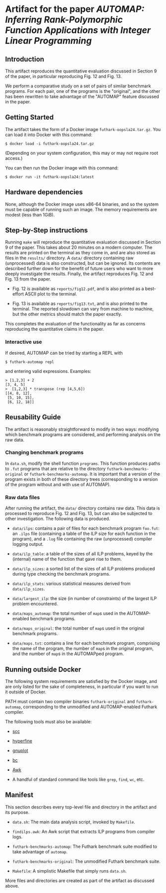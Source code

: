 # Artifact for the paper *AUTOMAP: Inferring Rank-Polymorphic Function Applications with Integer Linear Programming*

## Introduction

This artifact reproduces the quantitative evaluation discussed in
Section 9 of the paper, in particular reproducing Fig. 12 and Fig. 13.

We perform a comparative study on a set of pairs of similar benchmark
programs. For each pair, one of the programs is the "original", and
the other has been rewritten to take advantage of the "AUTOMAP"
feature discussed in the paper.

## Getting Started

The artifact takes the form of a Docker image
`futhark-oopsla24.tar.gz`. You can load it into Docker with this
command:

```
$ docker load -i futhark-oopsla24.tar.gz
```

(Depending on your system configuration, this may or may not require
root access.)

You can then run the Docker image with this command:

```
$ docker run -it futhark-oopsla24:latest
```

## Hardware dependencies

None, although the Docker image uses x86-64 binaries, and so the
system must be capable of running such an image. The memory
requirements are modest (less than 1GiB).

## Step-by-Step instructions

Running `make` will reproduce the quantitative evaluation discussed in
Section 9 of the paper. This takes about 20 minutes on a modern
computer. The results are printed on the terminal as they come in, and
are also stored as files in the `results/` directory. A `data/`
directory containing raw (unprocessed) data is also constructed, but
can be ignored. Its contents are described further down for the
benefit of future users who want to more deeply investigate the
results. Finally, the artifact reproduces Fig. 12 and Fig. 13 from the
paper.

* Fig. 12 is available as `reports/fig12.pdf`, and is also printed as
  a best-effort ASCII plot to the terminal.

* Fig. 13 is available as `reports/fig13.txt`, and is also printed to
  the terminal. The reported slowdown can vary from machine to
  machine, but the other metrics should match the paper exactly.

This completes the evaluation of the functionality as far as concerns
reproducing the quantitative claims in the paper.

### Interactive use

If desired, AUTOMAP can be tried by starting a REPL with

```
$ futhark-automap repl
```

and entering valid expressions. Examples:

```
> [1,2,3] + 2
[3, 4, 5]
>  [1,2,3] * transpose (rep [4,5,6])
[[4, 8, 12],
 [5, 10, 15],
 [6, 12, 18]]
```

## Reusability Guide

The artifact is reasonably straightforward to modify in two ways:
modifying which benchmark programs are considered, and performing
analysis on the raw data.

### Changing benchmark programs

In `data.sh`, modify the shell function `programs`. This function
produces paths to `.fut` programs that are relative to the directory
`futhark-benchmarks-original` or `futhark-benchmarks-automap`. It is
important that a version of the program exists in both of these
directory trees (corresponding to a version of the program without and
with use of AUTOMAP).

### Raw data files

After running the artifact, the `data/` directory contains raw data.
This data is processed to reproduce Fig. 12 and Fig. 13, but can also
be subjected to other investigation. The following data is produced.

* `data/ilps`: contains a pair of files for each benchmark program
  `foo.fut`: an `.ilps` file (containing a table of the ILP size for
  each function in the program), and a `.log` file containing the raw
  (unprocessed) compiler logging output.

* `data/ilp_table`: a table of the sizes of all ILP problems, keyed by
  the (internal) name of the function that gave rise to them.

* `data/ilp_sizes`: a sorted list of the sizes of all ILP problems
  produced during type checking the benchmark programs.

* `data/ilp_stats`: various statistical measures derived from
  `data/ilp_sizes`.

* `data/largest_ilp`: the size (in number of constraints) of the
  largest ILP problem encountered.

* `data/maps_automap`: the total number of `map`s used in the
  AUTOMAP-enabled benchmark programs.

* `data/maps_original`: the total number of `map`s used in the original
  benchmark programs.

* `data/maps.txt`: contains a line for each benchmark program,
  comprising the name of the program, the number of `map`s in the
  original program, and the number of `map`s in the AUTOMAPped
  program.

## Running outside Docker

The following system requirements are satisfied by the Docker image,
and are only listed for the sake of completeness, in particular if you
want to run it outside of Docker.

PATH must contain two compiler binaries `futhark-original` and
`futhark-automap`, corresponding to the unmodified and AUTOMAP-enabled
Futhark compiler.

The following tools must also be available:

* [scc](https://github.com/boyter/scc)

* [hyperfine](https://github.com/sharkdp/hyperfine)

* [gnuplot](http://gnuplot.info/)

* [bc](https://www.gnu.org/software/bc/)

* [Awk](https://www.gnu.org/software/gawk/manual/gawk.html)

* A handful of standard command like tools like `grep`, `find`, `wc`,
  etc.

## Manifest

This section describes every top-level file and directory in the
artifact and its purpose.

* `data.sh`: The main data analysis script, invoked by `Makefile`.

* `findilps.awk`: An Awk script that extracts ILP programs from
  compiler logs.

* `futhark-benchmarks-automap`: The Futhark benchmark suite modified
  to take advantage of `automap`.

* `futhark-benchmarks-original`: The unmodified Futhark benchmark
  suite.

* `Makefile`: A simplistic Makefile that simply runs `data.sh`.

More files and directories are created as part of the artifact as
discussed above.
